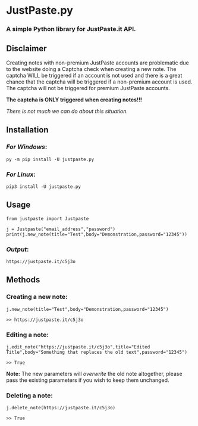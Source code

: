 # JustPaste.py
### A simple Python library for JustPaste.it API.
## Disclaimer
Creating notes with non-premium JustPaste accounts are problematic due to the website doing a Captcha check when creating a new note. The captcha WILL be triggered if an account is not used and there is a great chance that the captcha will be triggered if a non-premium account is used. The captcha will not be triggered for premium JustPaste accounts.

 **The captcha is ONLY triggered when creating notes!!!**

*There is not much we can do about this situation.*

## Installation
### *For Windows*:
```py -m pip install -U justpaste.py```
### *For Linux*:
```pip3 install -U justpaste.py```

## Usage

    from justpaste import Justpaste

    j = Justpaste("email_address","password")
    print(j.new_note(title="Test",body="Demonstration,password="12345"))

### *Output*:
    https://justpaste.it/c5j3o

## Methods

### Creating a new note:
    j.new_note(title="Test",body="Demonstration,password="12345")

    >> https://justpaste.it/c5j3o

### Editing a note:
    j.edit_note("https://justpaste.it/c5j3o",title="Edited Title",body="Something that replaces the old text",password="12345")

    >> True

**Note:** The new parameters will *overwrite* the old note altogether, please pass the existing parameters if you wish to keep them unchanged.

### Deleting a note:
    j.delete_note(https://justpaste.it/c5j3o)

    >> True